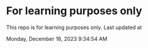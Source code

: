 # For learning purposes only
This repo is for learning purposes only.
Last updated at

Monday, December 18, 2023 9:34:54 AM

